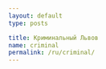 ```yaml
---
layout: default
type: posts

title: Криминальный Львов
name: criminal
permalink: /ru/criminal/
---
```


